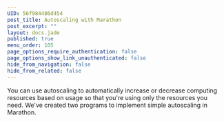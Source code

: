 ```yaml
---
UID: 56f984486d454
post_title: Autoscaling with Marathon
post_excerpt: ""
layout: docs.jade
published: true
menu_order: 105
page_options_require_authentication: false
page_options_show_link_unauthenticated: false
hide_from_navigation: false
hide_from_related: false
---
```

You can use autoscaling to automatically increase or decrease computing resources based on usage so that you're using only the resources you need. We've created two programs to implement simple autoscaling in Marathon.
